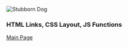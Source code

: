 ![Stubborn Dog](https://images.unsplash.com/photo-1518887371124-412923b6ccff?ixlib=rb-1.2.1&ixid=eyJhcHBfaWQiOjEyMDd9&auto=format&fit=crop&w=500&q=60)

### HTML Links, CSS Layout, JS Functions

[Main Page](README.md)